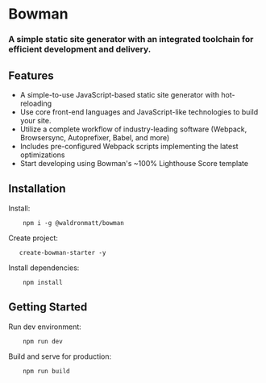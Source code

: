 # Bowman

### A simple static site generator with an integrated toolchain for efficient development and delivery.

## Features

- A simple-to-use JavaScript-based static site generator with hot-reloading
- Use core front-end languages and JavaScript-like technologies to build your site.
- Utilize a complete workflow of industry-leading software (Webpack, Browsersync, Autoprefixer, Babel, and more)
- Includes pre-configured Webpack scripts implementing the latest optimizations
- Start developing using Bowman's ~100% Lighthouse Score template

## Installation

Install:

        npm i -g @waldronmatt/bowman

Create project:

       create-bowman-starter -y


Install dependencies:

        npm install

## Getting Started

Run dev environment:

        npm run dev

Build and serve for production:

        npm run build
